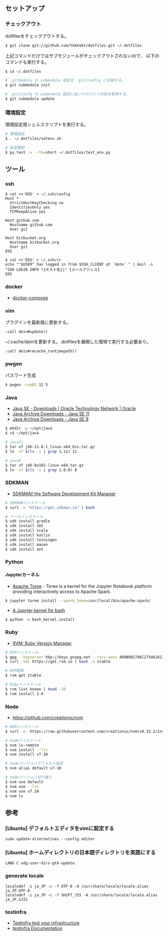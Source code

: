 
セットアップ
------------

### チェックアウト

dotfilesをチェックアウトする。

```sh
$ git clone git://github.com/tkmtmkt/dotfiles.git ~/.dotfiles

```

上記コマンドだけではサブモジュールがチェックアウトされないので、
以下のコマンドも実行する。

```sh
$ cd ~/.dotfiles

# .gitmodule の submodule 設定を .git/config に反映する。
$ git submodule init

# .git/confg の submodule 設定に従いリポジトリ内容を取得する。
$ git submodule update

```

### 環境設定

環境設定用シェルスクリプトを実行する。

```sh
# 環境設定
$ . ~/.dotfiles/setenv.sh

# 設定確認
$ py.test -v --tb=short ~/.dotfiles/test_env.py
```


ツール
------

### ssh

```
$ cat <<'EOS' > ~/.ssh/config
Host *
  StrictHostKeyChecking no
  IdentitiesOnly yes
  TCPKeepAlive yes

Host github.com
  Hostname github.com
  User git

Host bitbucket.org
  Hostname bitbucket.org
  User git
EOS

$ cat <<'EOS' > ~/.ssh/rc
echo ""$USER" has logged in from $SSH_CLIENT at `date` " | mail -s "SSH LOGIN INFO ({ホスト名})" {メールアドレス}
EOS
```

### docker

* [docker-compose](https://docs.docker.com/compose/install/#install-compose)


### vim

プラグインを最新版に更新する。

```
:call dein#update()
```

~/.cache/deinを更新する。.dotfilesを展開した環境で実行する必要あり。

```
:call dein#recache_runtimepath()
```

### pwgen

パスワード生成

```sh
$ pwgen -cnyB1 12 5
```

### Java

* [Java SE - Downloads | Oracle Technology Network | Oracle](http://www.oracle.com/technetwork/java/javase/downloads/index.html)
* [Java Archive Downloads - Java SE 11](https://www.oracle.com/technetwork/java/javase/downloads/jdk11-downloads-5066655.html)
* [Java Archive Downloads - Java SE 8](http://www.oracle.com/technetwork/java/javase/downloads/java-archive-javase8-2177648.html)

```sh
$ mkdir -p ~/opt/java
$ cd ~/opt/java

# java11
$ tar xf jdk-11.0.1_linux-x64_bin.tar.gz
$ ln -sf $(ls -1 | grep 1.11) 11

# java8
$ tar xf jdk-8u181-linux-x64.tar.gz
$ ln -sf $(ls -1 | grep 1.8.0) 8

```


### SDKMAN

* [SDKMAN! the Software Development Kit Manager](http://sdkman.io/index.html)

```sh
# SDKMANインストール
$ curl -s "https://get.sdkman.io" | bash

# ツールインストール
$ sdk install gradle
$ sdk install sbt
$ sdk install scala
$ sdk install kotlin
$ sdk install leiningen
$ sdk install maven
$ sdk install ant
```


### Python

#### Jupyterカーネル

* [Apache Toree](https://toree.apache.org/docs/current/user/quick-start/) -
  Toree is a kernel for the Jupyter Notebook platform providing interactively access to Apache Spark.

```sh
$ jupyter toree install --spark_home=/usr/local/bin/apache-spark/
```

* [A Jupyter kernel for bash](https://github.com/takluyver/bash_kernel)

```sh
$ python -m bash_kernel.install
```


### Ruby

* [RVM: Ruby Version Manager](https://rvm.io/)

```sh
# RVMインストール
$ gpg --keyserver hkp://keys.gnupg.net --recv-keys 409B6B1796C275462A1703113804BB82D39DC0E3
$ curl -sSL https://get.rvm.io | bash -s stable

# RVM更新
$ rvm get stable

# Rubyインストール
$ rvm list known | head -20
$ rvm install 2.4
```


### Node

* https://github.com/creationix/nvm

```sh
# NVMインストール
$ curl -o- https://raw.githubusercontent.com/creationix/nvm/v0.33.2/install.sh | bash

# nodeインストール
$ nvm ls-remote
$ nvm install --lts
$ nvm install v7.10

# nodeバージョンデフォルト設定
$ nvm alias default v7.10

# nodeバージョン切り替え
$ nvm use default
$ nvm use --lts
$ nvm use v7.10
$ nvm ls
```


参考
----

### [Ubuntu] デフォルトエディタをvimに設定する

    sudo update-alternatives --config editor


### [Ubuntu] ホームディレクトリの日本語ディレクトリを英語にする

    LANG C xdg-user-dirs-gtk-update


### generate locale

    localedef -i ja_JP -c -f UTF-8 -A /usr/share/locale/locale.alias ja_JP.UTF-8
    localedef -i ja_JP -c -f SHIFT_JIS -A /usr/share/locale/locale.alias ja_JP.SJIS


### testinfra

* [Testinfra test your infrastructure](https://testinfra.readthedocs.io/en/latest/)
* [testinfra Documentation](https://media.readthedocs.org/pdf/testinfra/stable/testinfra.pdf)

<!-- vim: set ft=markdown ts=4 sw=4 et: -->

